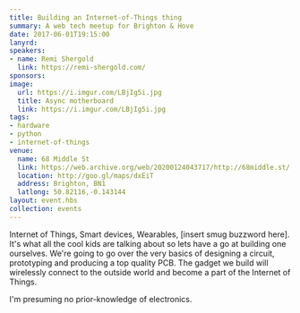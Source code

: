 ```yaml
---
title: Building an Internet-of-Things thing
summary: A web tech meetup for Brighton & Hove
date: 2017-06-01T19:15:00
lanyrd: 
speakers:
- name: Remi Shergold
  link: https://remi-shergold.com/
sponsors:
image:
  url: https://i.imgur.com/LBjIg5i.jpg
  title: Async motherboard
  link: https://i.imgur.com/LBjIg5i.jpg
tags:
- hardware
- python
- internet-of-things
venue:
  name: 68 Middle St
  link: https://web.archive.org/web/20200124043717/http://68middle.st/
  location: http://goo.gl/maps/dxEiT
  address: Brighton, BN1
  latlong: 50.82116,-0.143144
layout: event.hbs
collection: events
---
```


Internet of Things, Smart devices, Wearables, [insert smug buzzword here]. It's what all the cool kids are talking about so lets have a go at building one ourselves.
We're going to go over the very basics of designing a circuit, prototyping and producing a top quality PCB. The gadget we build will wirelessly connect to the outside world and become a part of the Internet of Things. 

I'm presuming no prior-knowledge of electronics.
